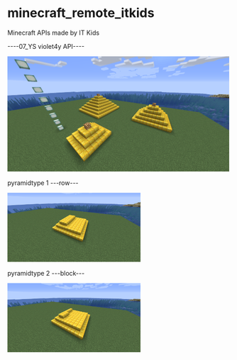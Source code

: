 # minecraft_remote_itkids

Minecraft APIs made by IT Kids

----07_YS violet4y API----

[<img src="./api.png" width="500">](./api.png)


pyramidtype 1   ---row---

[<img src="./api_row.png" width="300">](./api_row.png)


pyramidtype 2  ---block---

[<img src="./api_block.png" width="300">](./api_block.png)
